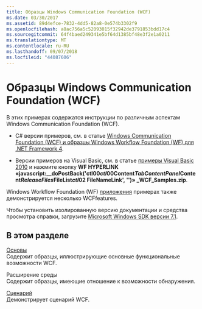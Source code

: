 ```yaml
---
title: Образцы Windows Communication Foundation (WCF)
ms.date: 03/30/2017
ms.assetid: 89d4efce-7832-4dd5-82a8-0e574b3302f9
ms.openlocfilehash: a8ac756a5c52093015f32942de3791853bdd17c4
ms.sourcegitcommit: 64f4baed249341e5bf64d1385bf48e3f2e1a0211
ms.translationtype: MT
ms.contentlocale: ru-RU
ms.lasthandoff: 09/07/2018
ms.locfileid: "44087606"
---
```

# <a name="windows-communication-foundation-wcf-samples"></a>Образцы Windows Communication Foundation (WCF)
В этих примерах содержатся инструкции по различным аспектам Windows Communication Foundation (WCF).  
  
-   C# версии примеров, см. в статье [Windows Communication Foundation (WCF) и образцы Windows Workflow Foundation (WF) для .NET Framework 4](https://go.microsoft.com/fwlink/?LinkId=150780).  
  
-   Версии примеров на Visual Basic, см. в статье [примеры Visual Basic 2010](https://go.microsoft.com/fwlink/?LinkID=193373) и нажмите кнопку **WF HYPERLINK «javascript:__doPostBack('ctl00$ctl00$Content$TabContentPanel$Content$ReleaseFiles$FileList$ctl02$ FileNameLink', '')» _WCF_Samples.zip**.  
  
 Windows Workflow Foundation (WF) [приложения](../../../../docs/framework/windows-workflow-foundation/samples/application.md) примерах также демонстрируется несколько WCFfeatures.  
  
 Чтобы установить изолированную версию документации и средства просмотра справки, загрузите [Microsoft Windows SDK версии 7.1](https://go.microsoft.com/fwlink/?LinkID=194146).  
  
## <a name="in-this-section"></a>В этом разделе  
 [Основы](../../../../docs/framework/wcf/samples/basic.md)  
 Содержит образцы, иллюстрирующие основные функциональные возможности WCF.  
  
 Расширение среды  
 Содержит образцы, имеющие отношение к возможности обнаружения.  
  
 [Сценарий](../../../../docs/framework/wcf/samples/scenario.md)  
 Демонстрирует сценарий WCF.
